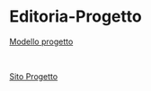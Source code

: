 # Editoria-Progetto

[Modello progetto](/Modello%20Progetto%20d'Esame.md)

<br>

[Sito Progetto](https://julssal99.github.io/Editoria-Progetto/)
